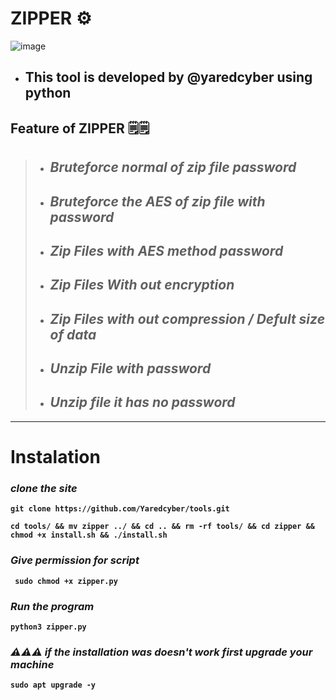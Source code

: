 # ZIPPER ⚙
![image](https://github.com/Yaredcyber/tools/assets/147349965/eddabec8-80f5-40af-ad90-053d84364e21)

- ## <b>This tool is developed by @yaredcyber using python<b>
## Feature of ZIPPER 🗒🗒
>- ## *Bruteforce  normal of zip file password*
>- ## *Bruteforce the AES of zip file with password*
> - ## *Zip Files with  AES method password*
> - ## *Zip Files With out encryption*
> - ## *Zip Files with out compression / Defult size of data*
> - ## *Unzip File with password*
> - ## *Unzip file it has no password*
<hr>

# Instalation

 ### *clone the site*
```
git clone https://github.com/Yaredcyber/tools.git
```

```
cd tools/ && mv zipper ../ && cd .. && rm -rf tools/ && cd zipper && chmod +x install.sh && ./install.sh

```
### *Give permission for script*
```
 sudo chmod +x zipper.py
```
### *Run the program*
```
python3 zipper.py
```
### *⚠⚠⚠ if the installation was doesn't work first upgrade your machine*
```
sudo apt upgrade -y
```
